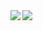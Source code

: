 <a href="https://github.com/anuraghazra/github-readme-stats">
  <img align="left" src="https://github-readme-stats.vercel.app/api?username=key-712&count_private=true&show_icons=true" />
</a>
<a href="https://github.com/anuraghazra/github-readme-stats">
  <img align="left" src="https://github-readme-stats.vercel.app/api/top-langs/?username=tetsuzawa" />
</a>

<!--[![ReadMe Card](https://github-readme-stats.vercel.app/api/pin/?username=ryoctrl&repo=CircleMe)](https://github.com/anuraghazra/github-readme-stats)-->

